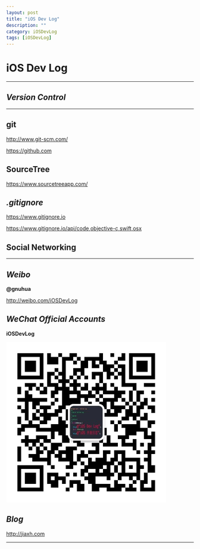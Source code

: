 ```yaml
---
layout: post
title: "iOS Dev Log"
description: ""
category: iOSDevLog
tags: [iOSDevLog]
---
```



# iOS Dev Log
---

## *Version Control*
---

## **git**

<http://www.git-scm.com/>
	
<https://github.com>

## **SourceTree**

<https://www.sourcetreeapp.com/>

## *.gitignore*

<https://www.gitignore.io>

<https://www.gitignore.io/api/code,objective-c,swift,osx>

## Social Networking
---

## *Weibo*

**@gnuhua**

<http://weibo.com/iOSDevLog>


## *WeChat Official Accounts*

**iOSDevLog**

![qrcode](/assets/img/qrcode_430.jpg)


## *Blog*

<http://jiaxh.com>

---

